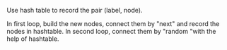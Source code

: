 Use hash table to record the pair (label, node).

In first loop, build the new nodes, connect them by "next" and record the nodes in hashtable.
In second loop, connect them by "random "with the help of hashtable.
